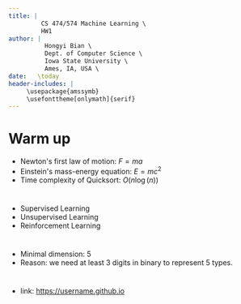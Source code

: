 ```yaml
---
title: | 
         CS 474/574 Machine Learning \
         HW1
author: |
          Hongyi Bian \
          Dept. of Computer Science \
          Iowa State University \
          Ames, IA, USA \
date:   \today
header-includes: |
     \usepackage{amssymb}
     \usefonttheme[onlymath]{serif}
---
```


# Warm up

- Newton's first law of motion: $F=ma$
- Einstein's mass-energy equation: $E=mc^2$
- Time complexity of Quicksort: $O(n\log(n))$

# 

- Supervised Learning 
- Unsupervised Learning
- Reinforcement Learning 

# 

- Minimal dimension: $5$
- Reason: we need at least 3 digits in binary to represent 5 types.

# 

- link: https://username.github.io
